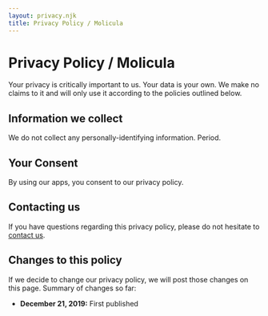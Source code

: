 ```yaml
---
layout: privacy.njk
title: Privacy Policy / Molicula
---
```


# Privacy Policy / Molicula
Your privacy is critically important to us. Your data is your own. We make no claims to it and will only use it according to the policies outlined below.
## Information we collect
We do not collect any personally-identifying information. Period.
## Your Consent
By using our apps, you consent to our privacy policy.
## Contacting us
If you have questions regarding this privacy policy, please do not hesitate to <a target="_blank" href="https://mailhide.io/e/Nh8h8">contact us</a>.
## Changes to this policy
If we decide to change our privacy policy, we will post those changes on this page. Summary of changes so far:
- **December 21, 2019:** First published